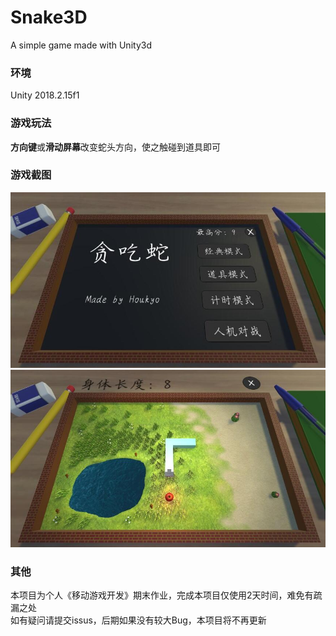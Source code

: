 # Snake3D  
A simple game made with Unity3d  

### 环境  
Unity 2018.2.15f1   

### 游戏玩法  
**方向键**或**滑动屏幕**改变蛇头方向，使之触碰到道具即可  

### 游戏截图
![开始菜单](https://github.com/ouhoukyo/Snake3D/blob/master/start.jpg)    
![游戏画面](https://github.com/ouhoukyo/Snake3D/blob/master/gaming.jpg)    

### 其他
本项目为个人《移动游戏开发》期末作业，完成本项目仅使用2天时间，难免有疏漏之处    
如有疑问请提交issus，后期如果没有较大Bug，本项目将不再更新  